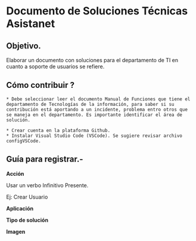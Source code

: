 # Documento de Soluciones Técnicas Asistanet

## Objetivo.

Elaborar un documento con soluciones para el departamento de TI en cuanto a soporte de usuarios se refiere.

## Cómo contribuir ?

    * Debe seleccionar leer el documento Manual de Funciones que tiene el departamento de Tecnologías de la información, para saber si su contribución está aportando a un incidente, problema entro otros que se maneja en el departamento. Es importante identificar el área de solución.

    * Crear cuenta en la plataforma Github.
    * Instalar Visual Studio Code (VSCode). Se sugiere revisar archivo configVSCode.

## Guía para registrar.-

**Acción** 

Usar un verbo Infinitivo Presente.

Ej: Crear Usuario

**Aplicación**

**Tipo de solución**

**Imagen**
